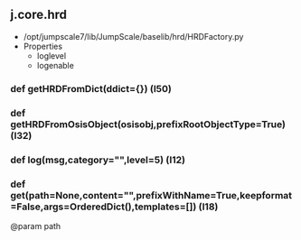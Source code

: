 ## j.core.hrd

- /opt/jumpscale7/lib/JumpScale/baselib/hrd/HRDFactory.py
- Properties
    - loglevel
    - logenable

### def getHRDFromDict(ddict={}) (l50)

### def getHRDFromOsisObject(osisobj,prefixRootObjectType=True) (l32)

### def log(msg,category="",level=5) (l12)

### def get(path=None,content="",prefixWithName=True,keepformat=False,args=OrderedDict(),templates=[]) (l18)

@param path

